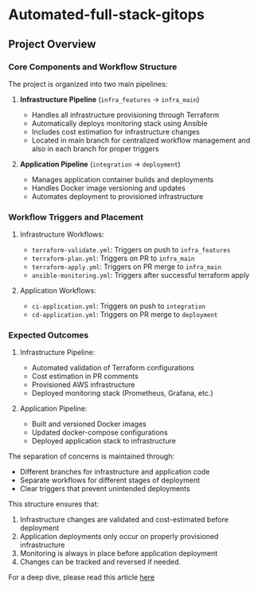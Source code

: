 # Automated-full-stack-gitops
## Project Overview

### Core Components and Workflow Structure

The project is organized into two main pipelines:

1. **Infrastructure Pipeline** (`infra_features` → `infra_main`)
   - Handles all infrastructure provisioning through Terraform
   - Automatically deploys monitoring stack using Ansible
   - Includes cost estimation for infrastructure changes
   - Located in main branch for centralized workflow management and also in each branch for proper triggers

2. **Application Pipeline** (`integration` → `deployment`)
   - Manages application container builds and deployments
   - Handles Docker image versioning and updates
   - Automates deployment to provisioned infrastructure

### Workflow Triggers and Placement

1. Infrastructure Workflows:
   - `terraform-validate.yml`: Triggers on push to `infra_features`
   - `terraform-plan.yml`: Triggers on PR to `infra_main`
   - `terraform-apply.yml`: Triggers on PR merge to `infra_main`
   - `ansible-monitoring.yml`: Triggers after successful terraform apply

2. Application Workflows:
   - `ci-application.yml`: Triggers on push to `integration`
   - `cd-application.yml`: Triggers on PR merge to `deployment`

### Expected Outcomes

1. Infrastructure Pipeline:
   - Automated validation of Terraform configurations
   - Cost estimation in PR comments
   - Provisioned AWS infrastructure
   - Deployed monitoring stack (Prometheus, Grafana, etc.)

2. Application Pipeline:
   - Built and versioned Docker images
   - Updated docker-compose configurations
   - Deployed application stack to infrastructure

The separation of concerns is maintained through:
- Different branches for infrastructure and application code
- Separate workflows for different stages of deployment
- Clear triggers that prevent unintended deployments

This structure ensures that:
1. Infrastructure changes are validated and cost-estimated before deployment
2. Application deployments only occur on properly provisioned infrastructure
3. Monitoring is always in place before application deployment
4. Changes can be tracked and reversed if needed. 

For a deep dive, please read this article [here](https://dev.to/afeezaa/implementing-a-complete-gitops-pipeline-infrastructure-provisioning-and-application-deployment-bpk/edit)
